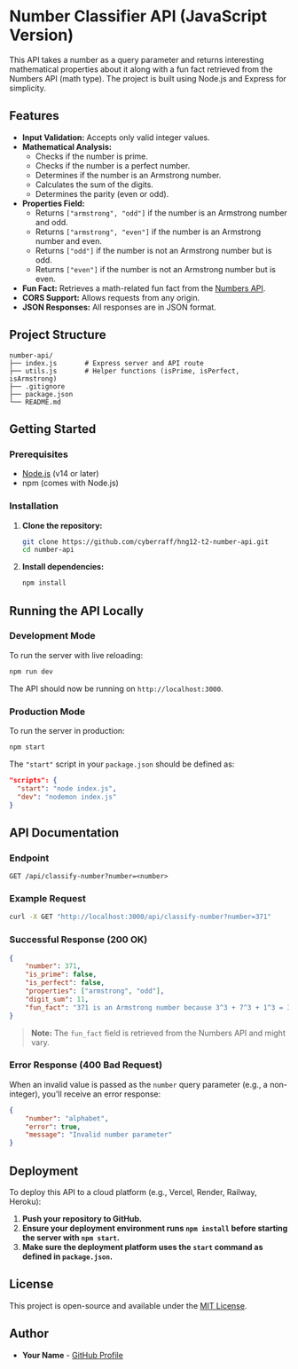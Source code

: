 # Number Classifier API (JavaScript Version)

This API takes a number as a query parameter and returns interesting mathematical properties about it along with a fun fact retrieved from the Numbers API (math type). The project is built using Node.js and Express for simplicity.

## Features

-   **Input Validation:** Accepts only valid integer values.
-   **Mathematical Analysis:**
    -   Checks if the number is prime.
    -   Checks if the number is a perfect number.
    -   Determines if the number is an Armstrong number.
    -   Calculates the sum of the digits.
    -   Determines the parity (even or odd).
-   **Properties Field:**
    -   Returns `["armstrong", "odd"]` if the number is an Armstrong number and odd.
    -   Returns `["armstrong", "even"]` if the number is an Armstrong number and even.
    -   Returns `["odd"]` if the number is not an Armstrong number but is odd.
    -   Returns `["even"]` if the number is not an Armstrong number but is even.
-   **Fun Fact:** Retrieves a math-related fun fact from the [Numbers API](http://numbersapi.com/).
-   **CORS Support:** Allows requests from any origin.
-   **JSON Responses:** All responses are in JSON format.

## Project Structure

```
number-api/
├── index.js       # Express server and API route
├── utils.js       # Helper functions (isPrime, isPerfect, isArmstrong)
├── .gitignore
├── package.json
└── README.md
```

## Getting Started

### Prerequisites

-   [Node.js](https://nodejs.org/en/download/) (v14 or later)
-   npm (comes with Node.js)

### Installation

1. **Clone the repository:**

    ```bash
    git clone https://github.com/cyberraff/hng12-t2-number-api.git
    cd number-api
    ```

2. **Install dependencies:**

    ```bash
    npm install
    ```

## Running the API Locally

### Development Mode

To run the server with live reloading:

```bash
npm run dev
```

The API should now be running on `http://localhost:3000`.

### Production Mode

To run the server in production:

```bash
npm start
```

The `"start"` script in your `package.json` should be defined as:

```json
"scripts": {
  "start": "node index.js",
  "dev": "nodemon index.js"
}
```

## API Documentation

### Endpoint

```
GET /api/classify-number?number=<number>
```

### Example Request

```bash
curl -X GET "http://localhost:3000/api/classify-number?number=371"
```

### Successful Response (200 OK)

```json
{
	"number": 371,
	"is_prime": false,
	"is_perfect": false,
	"properties": ["armstrong", "odd"],
	"digit_sum": 11,
	"fun_fact": "371 is an Armstrong number because 3^3 + 7^3 + 1^3 = 371"
}
```

> **Note:** The `fun_fact` field is retrieved from the Numbers API and might vary.

### Error Response (400 Bad Request)

When an invalid value is passed as the `number` query parameter (e.g., a non-integer), you'll receive an error response:

```json
{
	"number": "alphabet",
	"error": true,
	"message": "Invalid number parameter"
}
```

## Deployment

To deploy this API to a cloud platform (e.g., Vercel, Render, Railway, Heroku):

1. **Push your repository to GitHub.**
2. **Ensure your deployment environment runs `npm install` before starting the server with `npm start`.**
3. **Make sure the deployment platform uses the `start` command as defined in `package.json`.**

## License

This project is open-source and available under the [MIT License](LICENSE).

## Author

-   **Your Name** - [GitHub Profile](https://github.com/cyberraff)
